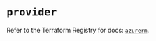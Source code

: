 # `provider`

Refer to the Terraform Registry for docs: [`azurerm`](https://registry.terraform.io/providers/hashicorp/azurerm/4.0.1/docs).

